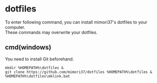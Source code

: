 # dotfiles
To enter following command, you can install mimori37's dotfiles to your computer.  
These commands may overwrite your dotfiles.

## cmd(windows)
You need to install Git beforehand.  
```
mkdir %HOMEPATH%\dotfiles & 
git clone https://github.com/mimori37/dotfiles %HOMEPATH%\dotfiles & 
%HOMEPATH%\dotfiles\mklink.bat
```
